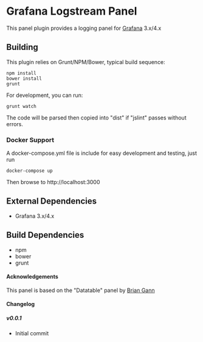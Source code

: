 # Grafana Logstream Panel

This panel plugin provides a logging panel for [Grafana](http://www.grafana.org) 3.x/4.x

## Building

This plugin relies on Grunt/NPM/Bower, typical build sequence:

```
npm install
bower install
grunt
```

For development, you can run:
```
grunt watch
```
The code will be parsed then copied into "dist" if "jslint" passes without errors.


### Docker Support

A docker-compose.yml file is include for easy development and testing, just run
```
docker-compose up
```

Then browse to http://localhost:3000


## External Dependencies

* Grafana 3.x/4.x

## Build Dependencies

* npm
* bower
* grunt

#### Acknowledgements

This panel is based on the "Datatable" panel by [Brian Gann](https://github.com/briangann/grafana-datatable-panel)

#### Changelog


##### v0.0.1
- Initial commit
